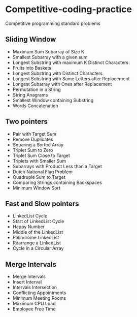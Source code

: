 # Competitive-coding-practice
Competitive programming standard problems

## Sliding Window
* Maximum Sum Subarray of Size K 
* Smallest Subarray with a given sum 
* Longest Substring with maximum K Distinct Characters 
* Fruits into Baskets 
* Longest Substring with Distinct Characters 
* Longest Substring with Same Letters after Replacement 
* Longest Subarray with Ones after Replacement 
* Permutation in a String
* String Anagrams
* Smallest Window containing Substring
* Words Concatenation


## Two pointers
* Pair with Target Sum 
* Remove Duplicates
* Squaring a Sorted Array
* Triplet Sum to Zero 
* Triplet Sum Close to Target 
* Triplets with Smaller Sum 
* Subarrays with Product Less than a Target 
* Dutch National Flag Problem 
* Quadruple Sum to Target
* Comparing Strings containing Backspaces
* Minimum Window Sort


## Fast and Slow pointers
* LinkedList Cycle 
* Start of LinkedList Cycle 
* Happy Number 
* Middle of the LinkedList 
* Palindrome LinkedList
* Rearrange a LinkedList
* Cycle in a Circular Array


## Merge Intervals
* Merge Intervals 
* Insert Interval 
* Intervals Intersection 
* Conflicting Appointments 
* Minimum Meeting Rooms
* Maximum CPU Load
* Employee Free Time
